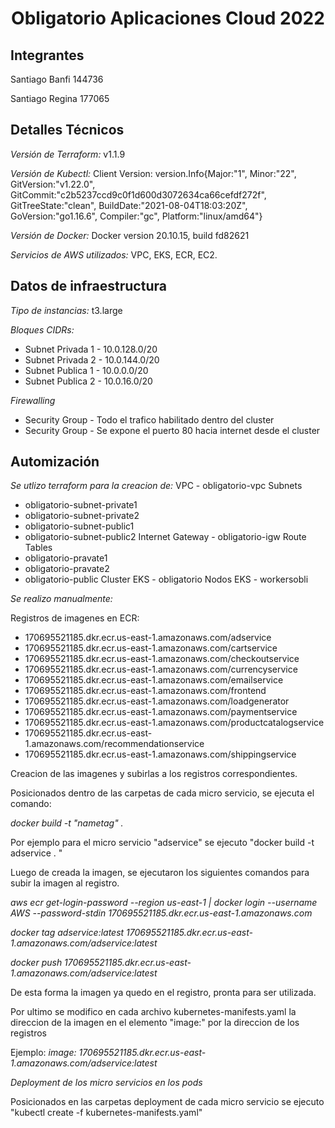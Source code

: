 # <p><center>Obligatorio Aplicaciones Cloud 2022</center></p>

## Integrantes

Santiago Banfi 144736

Santiago Regina 177065


## Detalles Técnicos

*Versión de Terraform:* v1.1.9

*Versión de Kubectl:* Client Version: version.Info{Major:"1", Minor:"22", GitVersion:"v1.22.0", GitCommit:"c2b5237ccd9c0f1d600d3072634ca66cefdf272f", GitTreeState:"clean", BuildDate:"2021-08-04T18:03:20Z", GoVersion:"go1.16.6", Compiler:"gc", Platform:"linux/amd64"}

*Versión de Docker:* Docker version 20.10.15, build fd82621

*Servicios de AWS utilizados:* VPC, EKS, ECR, EC2. 


## Datos de infraestructura

*Tipo de instancias:* t3.large

*Bloques CIDRs:* 
  - Subnet Privada 1 - 10.0.128.0/20
  - Subnet Privada 2 - 10.0.144.0/20
  - Subnet Publica 1 - 10.0.0.0/20
  - Subnet Publica 2 - 10.0.16.0/20

*Firewalling*
  - Security Group - Todo el trafico habilitado dentro del cluster
  - Security Group - Se expone el puerto 80 hacia internet desde el cluster


## Automización

*Se utlizo terraform para la creacion de:*
VPC - obligatorio-vpc
Subnets
  - obligatorio-subnet-private1
  - obligatorio-subnet-private2
  - obligatorio-subnet-public1
  - obligatorio-subnet-public2
Internet Gateway - obligatorio-igw
Route Tables
  - obligatorio-pravate1
  - obligatorio-pravate2
  - obligatorio-public
Cluster EKS - obligatorio
Nodos EKS - workersobli

*Se realizo manualmente:*

Registros de imagenes en ECR:
  - 170695521185.dkr.ecr.us-east-1.amazonaws.com/adservice
  - 170695521185.dkr.ecr.us-east-1.amazonaws.com/cartservice
  - 170695521185.dkr.ecr.us-east-1.amazonaws.com/checkoutservice
  - 170695521185.dkr.ecr.us-east-1.amazonaws.com/currencyservice
  - 170695521185.dkr.ecr.us-east-1.amazonaws.com/emailservice
  - 170695521185.dkr.ecr.us-east-1.amazonaws.com/frontend
  - 170695521185.dkr.ecr.us-east-1.amazonaws.com/loadgenerator
  - 170695521185.dkr.ecr.us-east-1.amazonaws.com/paymentservice
  - 170695521185.dkr.ecr.us-east-1.amazonaws.com/productcatalogservice
  - 170695521185.dkr.ecr.us-east-1.amazonaws.com/recommendationservice
  - 170695521185.dkr.ecr.us-east-1.amazonaws.com/shippingservice
  
Creacion de las imagenes y subirlas a los registros correspondientes.

Posicionados dentro de las carpetas de cada micro servicio, se ejecuta el comando:

*docker build -t "nametag" .*

Por ejemplo para el micro servicio "adservice" se ejecuto "docker build -t adservice . "

Luego de creada la imagen, se ejecutaron los siguientes comandos para subir la imagen al registro.
 
*aws ecr get-login-password --region us-east-1 | docker login --username AWS --password-stdin 170695521185.dkr.ecr.us-east-1.amazonaws.com*
 
*docker tag adservice:latest 170695521185.dkr.ecr.us-east-1.amazonaws.com/adservice:latest*
 
*docker push 170695521185.dkr.ecr.us-east-1.amazonaws.com/adservice:latest*
 
De esta forma la imagen ya quedo en el registro, pronta para ser utilizada.

Por ultimo se modifico en cada archivo kubernetes-manifests.yaml la direccion de la imagen en el elemento "image:" por la direccion de los registros

Ejemplo: *image: 170695521185.dkr.ecr.us-east-1.amazonaws.com/adservice:latest*

  
*Deployment de los micro servicios en los pods*

Posicionados en las carpetas deployment de cada micro servicio se ejecuto "kubectl create -f kubernetes-manifests.yaml" 
  


